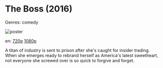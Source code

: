 # The Boss (2016)

Genres: comedy

![poster](http://image.tmdb.org/t/p/w500/l4Q65MVDfeWnoxFB4PHFRbcijrE.jpg)

en:
  [720p](magnet:?xt=urn:btih:6EE90A48495E5243985EFFE50366987B2900B9A4&tr=udp://glotorrents.pw:6969/announce&tr=udp://tracker.opentrackr.org:1337/announce&tr=udp://torrent.gresille.org:80/announce&tr=udp://tracker.openbittorrent.com:80&tr=udp://tracker.coppersurfer.tk:6969&tr=udp://tracker.leechers-paradise.org:6969&tr=udp://p4p.arenabg.ch:1337&tr=udp://tracker.internetwarriors.net:1337)
  [1080p](magnet:?xt=urn:btih:9DDB4FF201A155590CDE4DE272FE428DD2A2A4F5&tr=udp://glotorrents.pw:6969/announce&tr=udp://tracker.opentrackr.org:1337/announce&tr=udp://torrent.gresille.org:80/announce&tr=udp://tracker.openbittorrent.com:80&tr=udp://tracker.coppersurfer.tk:6969&tr=udp://tracker.leechers-paradise.org:6969&tr=udp://p4p.arenabg.ch:1337&tr=udp://tracker.internetwarriors.net:1337)
  


A titan of industry is sent to prison after she's caught for insider trading. When she emerges ready to rebrand herself as America's latest sweetheart, not everyone she screwed over is so quick to forgive and forget.